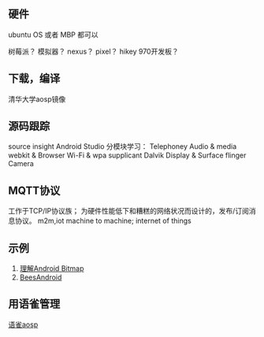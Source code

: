 ## 硬件
ubuntu OS 或者 MBP 都可以

树莓派？
模拟器？
nexus？
pixel？
hikey 970开发板？

## 下载，编译

清华大学aosp镜像


## 源码跟踪
source insight
Android Studio
分模块学习：
Telephoney
Audio & media
webkit & Browser
Wi-Fi & wpa supplicant
Dalvik
Display & Surface flinger
Camera

## MQTT协议
工作于TCP/IP协议族；
为硬件性能低下和糟糕的网络状况而设计的，发布/订阅消息协议。
m2m,iot
machine to machine; internet of things


## 示例

1. [理解Android Bitmap](https://zhuanlan.zhihu.com/p/31450987)
2. [BeesAndroid](https://github.com/BeesX/BeesAndroid)

## 用语雀管理

[语雀aosp](https://www.yuque.com/dashboard/books)
